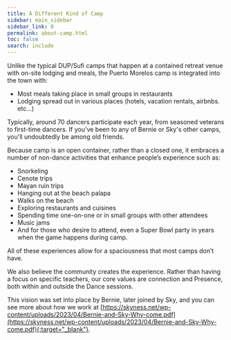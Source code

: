 ```yaml
---
title: A Different Kind of Camp
sidebar: main_sidebar
sidebar_link: 0
permalink: about-camp.html
toc: false
search: include
---
```


Unlike the typical DUP/Sufi camps that happen at a contained retreat venue with on-site lodging and meals, the Puerto Morelos camp is integrated into the town with:

* Most meals taking place in small groups in restaurants
* Lodging spread out in various places (hotels, vacation rentals, airbnbs. etc...)

Typically, around 70 dancers participate each year, from seasoned veterans to first-time dancers. If you've been to any of Bernie or Sky's other camps, you'll undoubtedly be among old friends.

Because camp is an open container, rather than a closed one, it embraces a number of non-dance activities that enhance people’s experience such as:

* Snorkeling
* Cenote trips
* Mayan ruin trips
* Hanging out at the beach palapa
* Walks on the beach
* Exploring restaurants and cuisines
* Spending time one-on-one or in small groups with other attendees
* Music jams
* And for those who desire to attend, even a Super Bowl party in years when the game happens during camp.

All of these experiences allow for a spaciousness that most camps don’t have. 

We also believe the community creates the experience. Rather than having a focus on specific teachers, our core values are connection and Presence, both within and outside the Dance sessions.

This vision was set into place by Bernie, later joined by Sky, and you can see more about how we work at [https://skyness.net/wp-content/uploads/2023/04/Bernie-and-Sky-Why-come.pdf](https://skyness.net/wp-content/uploads/2023/04/Bernie-and-Sky-Why-come.pdf){:target="_blank"}.